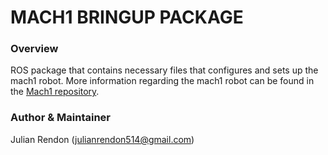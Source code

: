 # MACH1 BRINGUP PACKAGE

### Overview

ROS package that contains necessary files that configures and sets up the mach1 robot. More information regarding the mach1 robot can be found in the [ Mach1 repository](https://github.com/jrendon102/mach1).

### Author & Maintainer

Julian Rendon (julianrendon514@gmail.com)
